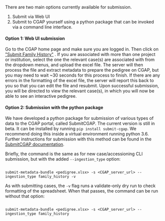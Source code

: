 There are two main options currently available for submission.

1.	Submit via Web UI
2.	Submit to CGAP yourself using a python package that
 can be invoked via a command line interface.

#### Option 1: Web UI submission

Go to the CGAP home page and make sure you are logged in.
 Then click on [\"Submit Family History\"](/search/?type=IngestionSubmission&currentAction=add&submissionType=Family+History)
. If you are associated with more than one project or
 institution, select the one the relevant case(s) are
 associated with from the dropdown menus, and upload the
 excel file. The server will then process the file and
 extract metadata to prepare the pedigree on CGAP, but
 you may need to wait ~30 seconds for this process to finish.
 If there are any errors in the formatting of the excel file,
 the server will report this back to you so that you can
 edit the file and resubmit. Upon successful submission, you
 will be directed to view the relevant case(s), in which you
 will now be able to see an interactive pedigree.

#### Option 2: Submission with the python package

We have developed a python package for submission of
 various types of data to the CGAP portal, called
 SubmitCGAP. The current version is still in beta. It can be
 installed by running `pip install submit-cgap`. We
 recommend doing this inside a virtual environment running
 python 3.6. Further instructions for submission with this
 method can be found in the [SubmitCGAP documentation](https://submitcgap.readthedocs.io/en/latest/getting_started.html#family-history).

Briefly, the command is the same as for new case/accessioning CLI submission, but
 with the added `--ingestion_type` option:

```

submit-metadata-bundle <pedigree.xlsx> -s <CGAP_server_url> --ingestion_type family_history -v

```

As with submitting cases, the `-v` flag runs a validate-only dry run to check formatting of the spreadsheet.
 When that passes, the command can be run without that option:

```

submit-metadata-bundle <pedigree.xlsx> -s <CGAP_server_url> --ingestion_type family_history

```
